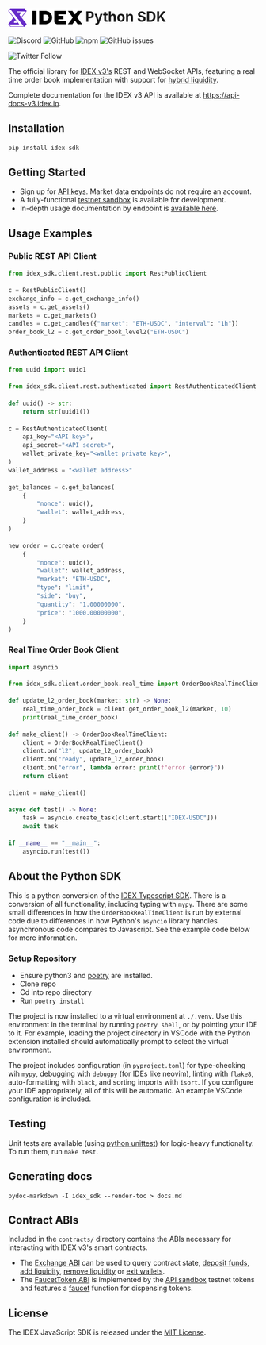 # <img src="assets/logo.png" alt="IDEX" height="37px" valign="top"> Python SDK

![Discord](https://img.shields.io/discord/455246457465733130?label=Discord&style=flat-square)
![GitHub](https://img.shields.io/github/license/idexio/idex-sdk-js?style=flat-square)
![npm](https://img.shields.io/pypi/v/idex-sdk?style=flat-square)
![GitHub issues](https://img.shields.io/github/issues/idexio/idex-sdk-python?style=flat-square)


![Twitter Follow](https://img.shields.io/twitter/follow/idexio?style=social)

The official library for [IDEX v3's](https://idex.io) REST and WebSocket APIs, featuring a real time order book implementation with support for [hybrid liquidity](https://api-docs-v3.idex.io/#hybrid-liquidity).

Complete documentation for the IDEX v3 API is available at https://api-docs-v3.idex.io. 

## Installation

```bash
pip install idex-sdk
```

## Getting Started

- Sign up for [API keys](https://exchange.idex.io/user/signup). Market data endpoints do not require an account.
- A fully-functional [testnet sandbox](https://api-docs-v3.idex.io/#sandbox) is available for development.
- In-depth usage documentation by endpoint is [available here](docs.md).

## Usage Examples

### Public REST API Client

```python
from idex_sdk.client.rest.public import RestPublicClient

c = RestPublicClient()
exchange_info = c.get_exchange_info()
assets = c.get_assets()
markets = c.get_markets()
candles = c.get_candles({"market": "ETH-USDC", "interval": "1h"})
order_book_l2 = c.get_order_book_level2("ETH-USDC")

```

### Authenticated REST API Client

```python
from uuid import uuid1

from idex_sdk.client.rest.authenticated import RestAuthenticatedClient

def uuid() -> str:
    return str(uuid1())

c = RestAuthenticatedClient(
    api_key="<API key>",
    api_secret="<API secret>",
    wallet_private_key="<wallet private key>",
)
wallet_address = "<wallet address>"

get_balances = c.get_balances(
    {
        "nonce": uuid(),
        "wallet": wallet_address,
    }
)

new_order = c.create_order(
    {
        "nonce": uuid(),
        "wallet": wallet_address,
        "market": "ETH-USDC",
        "type": "limit",
        "side": "buy",
        "quantity": "1.00000000",
        "price": "1000.00000000",
    }
)
```

### Real Time Order Book Client

```python
import asyncio

from idex_sdk.client.order_book.real_time import OrderBookRealTimeClient

def update_l2_order_book(market: str) -> None:
    real_time_order_book = client.get_order_book_l2(market, 10)
    print(real_time_order_book)

def make_client() -> OrderBookRealTimeClient:
    client = OrderBookRealTimeClient()
    client.on("l2", update_l2_order_book)
    client.on("ready", update_l2_order_book)
    client.on("error", lambda error: print(f"error {error}"))
    return client

client = make_client()

async def test() -> None:
    task = asyncio.create_task(client.start(["IDEX-USDC"]))
    await task

if __name__ == "__main__":
    asyncio.run(test())
```

## About the Python SDK

This is a python conversion of the [IDEX Typescript SDK](https://github.com/idexio/idex-sdk-js). There is a conversion of all functionality, including typing with `mypy`. There are some small differences in how the `OrderBookRealTimeClient` is run by external code due to differences in how Python's `asyncio` library handles asynchronous code compares to Javascript. See the example code below for more information.


### Setup Repository

- Ensure python3 and [poetry](https://python-poetry.org/docs/) are installed.
- Clone repo
- Cd into repo directory
- Run `poetry install`

The project is now installed to a virtual environment at `./.venv`. Use this environment in the terminal by running `poetry shell`, or by pointing your IDE to it. For example, loading the project directory in VSCode with the Python extension installed should automatically prompt to select the virtual environment.

The project includes configuration (in `pyproject.toml`) for type-checking wih `mypy`, debugging with `debugpy` (for IDEs like neovim), linting with `flake8`, auto-formatting with `black`, and sorting imports with `isort`. If you configure your IDE appropriately, all of this will be automatic. An example VSCode configuration is included.

## Testing
Unit tests are available (using [python unittest](https://docs.python.org/3/library/unittest.html)) for logic-heavy functionality. To run them, run `make test`.

## Generating docs

```
pydoc-markdown -I idex_sdk --render-toc > docs.md
```

## Contract ABIs

Included in the `contracts/` directory contains the ABIs necessary for interacting with IDEX v3's smart contracts.

- The [Exchange ABI](contracts/Exchange.abi.json) can be used to query contract state, [deposit funds](https://api-docs-v3.idex.io/#deposit-funds), [add liquidity](https://api-docs-v3.idex.io/#add-liquidity-via-smart-contract-function-call), [remove liquidity](https://api-docs-v3.idex.io/#remove-liquidity-via-smart-contract-function-call) or [exit wallets](https://api-docs-v3.idex.io/#exit-wallet).
- The [FaucetToken ABI](contracts/FaucetToken.abi.json) is implemented by the [API sandbox](https://api-docs-v3.idex.io/#sandbox) testnet tokens and features a [faucet](https://api-docs-v3.idex.io/#faucets)
function for dispensing tokens.

## License

The IDEX JavaScript SDK is released under the [MIT License](https://opensource.org/licenses/MIT).
